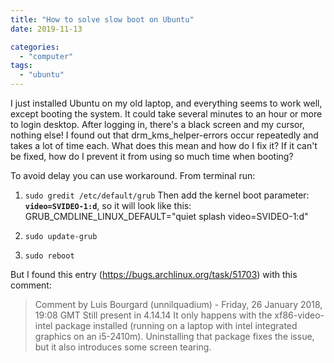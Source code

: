 ```yaml
---
title: "How to solve slow boot on Ubuntu"
date: 2019-11-13

categories:
  - "computer"
tags:
  - "ubuntu"
---
```


I just installed Ubuntu on my old laptop, and everything seems to work well, except booting the system. It could take several minutes to an hour or more  to login desktop. After logging in, there's a black screen and my cursor, nothing else! I found out that drm_kms_helper-errors occur repeatedly and takes a lot of time each. What does this mean and how do I fix it? If it can't be fixed, how do I prevent it from using so much time when booting?
<!--more-->

To avoid delay you can use workaround. From terminal run:

1. `sudo gredit /etc/default/grub`
Then add the kernel boot parameter: **`video=SVIDEO-1:d`**, so it will look like this: GRUB_CMDLINE_LINUX_DEFAULT="quiet splash video=SVIDEO-1:d"

2. `sudo update-grub`

3. `sudo reboot`


But I found this entry (https://bugs.archlinux.org/task/51703) with this comment:

>Comment by Luis Bourgard (unnilquadium) - Friday, 26 January 2018, 19:08 GMT Still present in 4.14.14 It only happens with the xf86-video-intel package installed (running on a laptop with intel integrated graphics on an i5-2410m). Uninstalling that package fixes the issue, but it also introduces some screen tearing.
